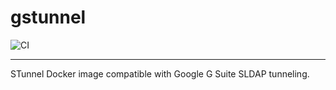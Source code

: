 # gstunnel

![CI](https://github.com/ZalgoNoise/gstunnel/workflows/CI/badge.svg)

_________


STunnel Docker image compatible with Google G Suite SLDAP tunneling.
